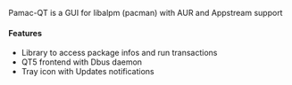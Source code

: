 Pamac-QT is a GUI for libalpm (pacman) with AUR and Appstream support

#### Features

- Library to access package infos and run transactions
- QT5 frontend with Dbus daemon
- Tray icon with Updates notifications
